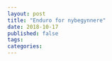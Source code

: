```yaml
---
layout: post
title: "Enduro for nybegynnere"
date: 2018-10-17
published: false
tags: 
categories: 
---
```

